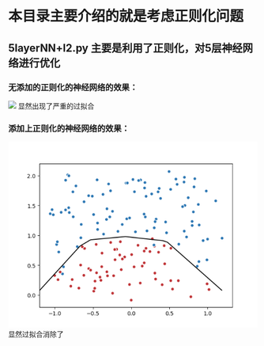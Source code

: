 # 本目录主要介绍的就是考虑正则化问题
## 5layerNN+l2.py 主要是利用了正则化，对5层神经网络进行优化
### 无添加的正则化的神经网络的效果：
![](https://github.com/Anosy/tensorflow_DL/tree/master/regularization_l1_l2/NN.png)
显然出现了严重的过拟合
### 添加上正则化的神经网络的效果：
![](https://github.com/Anosy/tensorflow_DL/blob/master/regularization_l1_l2/NN%2BL2.png)
显然过拟合消除了